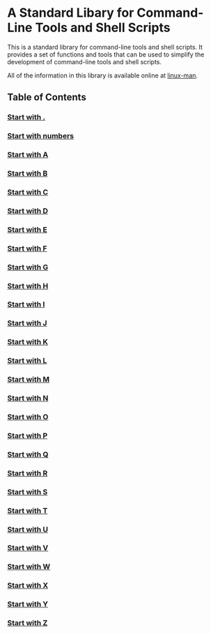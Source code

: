 # A Standard Libary for Command-Line Tools and Shell Scripts

This is a standard library for command-line tools and shell scripts. It provides a set of functions and tools that can be used to simplify the development of command-line tools and shell scripts.

All of the information in this library is available online at [linux-man](https://www.man7.org/linux/man-pages).

## Table of Contents

### [Start with .](./StartsWithDot.md)

### [Start with numbers](./StartsWithNumbers.md)

### [Start with A](./StartsWithA.md)

### [Start with B](./StartsWithB.md)

### [Start with C](./StartsWithC.md)

### [Start with D](./StartsWithD.md)

### [Start with E](./StartsWithE.md)

### [Start with F](./StartsWithF.md)

### [Start with G](./StartsWithG.md)

### [Start with H](./StartsWithH.md)

### [Start with I](./StartsWithI.md)

### [Start with J](./StartsWithJ.md)

### [Start with K](./StartsWithK.md)

### [Start with L](./StartsWithL.md)

### [Start with M](./StartsWithM.md)

### [Start with N](./StartsWithN.md)

### [Start with O](./StartsWithO.md)

### [Start with P](./StartsWithP.md)

### [Start with Q](./StartsWithQ.md)

### [Start with R](./StartsWithR.md)

### [Start with S](./StartsWithS.md)

### [Start with T](./StartsWithT.md)

### [Start with U](./StartsWithU.md)

### [Start with V](./StartsWithV.md)

### [Start with W](./StartsWithW.md)

### [Start with X](./StartsWithX.md)

### [Start with Y](./StartsWithY.md)

### [Start with Z](./StartsWithZ.md)